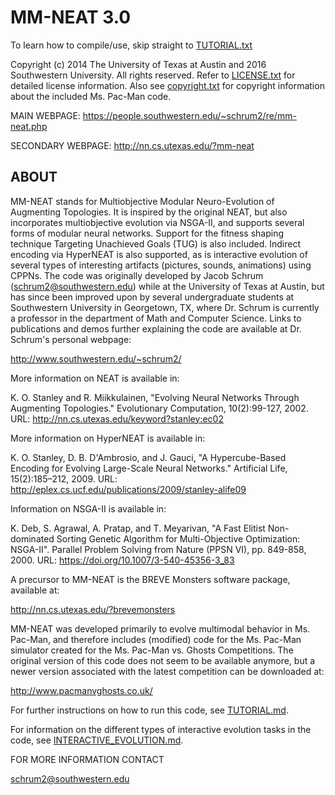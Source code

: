 # MM-NEAT 3.0

To learn how to compile/use, skip straight to [TUTORIAL.txt](https://github.com/schrum2/MM-NEAT/blob/master/TUTORIAL.txt)

Copyright (c) 2014 The University of Texas at Austin 
and 2016 Southwestern University.
All rights reserved.
Refer to [LICENSE.txt](https://github.com/schrum2/MM-NEAT/blob/master/LICENSE.txt) 
for detailed license information.
Also see [copyright.txt](https://github.com/schrum2/MM-NEAT/blob/master/copyright.txt) 
for copyright information about the
included Ms. Pac-Man code.

MAIN WEBPAGE: https://people.southwestern.edu/~schrum2/re/mm-neat.php

SECONDARY WEBPAGE: http://nn.cs.utexas.edu/?mm-neat

## ABOUT

MM-NEAT stands for Multiobjective Modular Neuro-Evolution of Augmenting Topologies.
It is inspired by the original NEAT, but also incorporates multiobjective evolution
via NSGA-II, and supports several forms of modular neural networks. Support for
the fitness shaping technique Targeting Unachieved Goals (TUG) is also included.
Indirect encoding via HyperNEAT is also supported, as is interactive evolution of
several types of interesting artifacts (pictures, sounds, animations) using CPPNs. 
The code was originally developed by Jacob Schrum (schrum2@southwestern.edu) while 
at the University of Texas at Austin, but has since been improved upon by several
undergraduate students at Southwestern University in Georgetown, TX, where
Dr. Schrum is currently a professor in the department of Math and Computer Science.
Links to publications and demos further explaining the code are available at 
Dr. Schrum's personal webpage:

http://www.southwestern.edu/~schrum2/

More information on NEAT is available in:

K. O. Stanley and R. Miikkulainen, "Evolving Neural Networks Through 
Augmenting Topologies." Evolutionary Computation, 10(2):99-127, 2002.
URL: http://nn.cs.utexas.edu/keyword?stanley:ec02

More information on HyperNEAT is available in:

K. O. Stanley, D. B. D'Ambrosio, and J. Gauci, "A Hypercube-Based 
Encoding for Evolving Large-Scale Neural Networks." Artificial Life, 
15(2):185–212, 2009.
URL: http://eplex.cs.ucf.edu/publications/2009/stanley-alife09

Information on NSGA-II is available in:

K. Deb, S. Agrawal, A. Pratap, and T. Meyarivan, "A Fast Elitist Non-dominated
Sorting Genetic Algorithm for Multi-Objective Optimization: NSGA-II". 
Parallel Problem Solving from Nature (PPSN VI), pp. 849-858, 2000.
URL: https://doi.org/10.1007/3-540-45356-3_83

A precursor to MM-NEAT is the BREVE Monsters software package, available at:

http://nn.cs.utexas.edu/?brevemonsters

MM-NEAT was developed primarily to evolve multimodal behavior in Ms. Pac-Man,
and therefore includes (modified) code for the Ms. Pac-Man simulator created for
the Ms. Pac-Man vs. Ghosts Competitions. The original version of this code does not
seem to be available anymore, but a newer version associated with the latest competition
can be downloaded at:

http://www.pacmanvghosts.co.uk/

For further instructions on how to run this code, see [TUTORIAL.md](https://github.com/schrum2/MM-NEAT/blob/master/TUTORIAL.md).

For information on the different types of interactive evolution tasks in the code,
see [INTERACTIVE_EVOLUTION.md](https://github.com/schrum2/MM-NEAT/blob/master/INTERACTIVE_EVOLUTION.md).

FOR MORE INFORMATION CONTACT

schrum2@southwestern.edu

